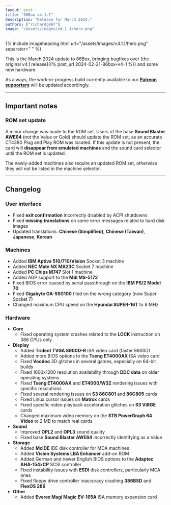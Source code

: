 ```yaml
---
layout: post
title: "86Box v4.1.1"
description: "Release for March 2024."
authors: ["richardg867"]
image: "/assets/images/v4.1.1/hero.png"
---
```


{% include imageheading.html url="/assets/images/v4.1.1/hero.png" separator=" " %}

This is the March 2024 update to 86Box, bringing bugfixes over [the original v4.1 release]({% post_url 2024-02-21-86box-v4-1 %}) and some new hardware.

As always, the work-in-progress build currently available to our [**Patreon supporters**](https://www.patreon.com/86box) will be updated accordingly.

---

## Important notes

### ROM set update

A minor change was made to the ROM set. Users of the base **Sound Blaster AWE64** (not the Value or Gold) should update the ROM set, as an accurate CT4380 Plug and Play ROM was located. If this update is not present, the card will **disappear from emulated machines** and the sound card selector until the ROM set is updated.

The newly-added machines also require an updated ROM set, otherwise they will not be listed in the machine selector.

---

## Changelog

### User interface

* Fixed **exit confirmation** incorrectly disabled by ACPI shutdowns
* Fixed **missing translations** on some error messages related to hard disk images
* Updated translations: **Chinese (Simplified)**, **Chinese (Taiwan)**, **Japanese**, **Korean**

### Machines

* Added **IBM Aptiva 510/710/Vision** Socket 3 machine
* Added **NEC Mate NX MA23C** Socket 7 machine
* Added **PC Chips M747** Slot 1 machine
* Added AGP support to the **MSI MS-5172**
* Fixed BIOS error caused by serial passthrough on the **IBM PS/2 Model 70**
* Fixed **Gigabyte GA-5SG100** filed on the wrong category (now Super Socket 7)
* Changed maximum CPU speed on the **Hyundai SUPER-16T** to 8 MHz

### Hardware

* **Core**
  * Fixed operating system crashes related to the **LOCK** instruction on 386 CPUs only
* **Display**
  * Added **Trident TVGA 8900D-R** ISA video card (faster 8900D)
  * Added more BIOS options to the **Tseng ET4000AX** ISA video card
  * Fixed **Voodoo** 3D glitches in several games, especially on 64-bit builds
  * Fixed 1600x1200 resolution availability through **DDC data** on older operating systems
  * Fixed **Tseng ET4000AX** and **ET4000/W32** rendering issues with specific resolutions
  * Fixed several rendering issues on **S3 86C801** and **86C805** cards
  * Fixed Linux cursor issues on **Matrox** cards
  * Fixed specific video playback acceleration glitches on **S3 ViRGE** cards
  * Changed maximum video memory on the **STB PowerGraph 64 Video** to 2 MB to match real cards
* **Sound**
  * Improved **OPL2** and **OPL3** sound quality
  * Fixed base **Sound Blaster AWE64** incorrectly identifying as a Value
* **Storage**
  * Added **McIDE** IDE disk controller for MCA machines
  * Added **Vision Systems LBA Enhancer** add-on ROM
  * Added German and newer English BIOS options to the **Adaptec AHA-154xCP** SCSI controller
  * Fixed instability issues with **ESDI** disk controllers, particularly MCA ones
  * Fixed floppy drive controller inaccuracy crashing **386BSD** and **FlexOS 286**
* **Other**
  * Added **Everex Magi Magic EV-165A** ISA memory expansion card
